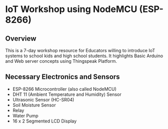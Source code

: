 # IoT Workshop using NodeMCU (ESP-8266)

## Overview

This is a 7-day workshop resource for Educators willing to introduce IoT systems to school kids and high school students. It highlights Basic Arduino and Web server concepts using Thingspeak Platform.

## Necessary Electronics and Sensors

- ESP-8266 Microcontroller (also called NodeMCU)
- DHT 11 (Ambient Temperature and Humidity) Sensor
- Ultrasonic Sensor (HC-SR04)
- Soil Moisture Sensor
- Relay
- Water Pump
- 16 x 2 Segmented LCD Display
